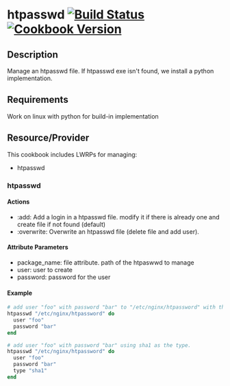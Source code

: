 # htpasswd [![Build Status](https://travis-ci.org/Youscribe/htpasswd-cookbook.png)](https://travis-ci.org/Youscribe/htpasswd-cookbook) [![Cookbook Version](https://img.shields.io/cookbook/v/htpasswd.svg)](https://community.opscode.com/cookbooks/htpasswd)

## Description

Manage an htpasswd file.
If htpasswd exe isn't found, we install a python implementation.

## Requirements

Work on linux with python for build-in implementation

## Resource/Provider

This cookbook includes LWRPs for managing:
* htpasswd

### htpasswd

#### Actions

- :add: Add a login in a htpasswd file. modify it if there is already one and create file if not found (default)
- :overwrite: Overwrite an htpasswd file (delete file and add user).

#### Attribute Parameters

- package_name: file attribute. path of the htpaswwd to manage
- user: user to create
- password: password for the user

#### Example

```ruby
# add user "foo" with password "bar" to "/etc/nginx/htpassword" with the default md5 type.
htpasswd "/etc/nginx/htpassword" do
  user "foo"
  password "bar"
end

# add user "foo" with password "bar" using sha1 as the type.
htpasswd "/etc/nginx/htpassword" do
  user "foo"
  password "bar"
  type "sha1"
end
```

